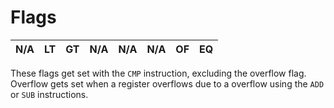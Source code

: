 # Flags

| N/A | LT | GT | N/A | N/A | N/A | OF | EQ |
| :-: | :-: | :-: | :-: | :-: | :-: | :-: | :-: |

These flags get set with the `CMP` instruction, excluding the overflow flag. Overflow gets set when a register overflows due to a overflow using the `ADD` or `SUB` instructions.